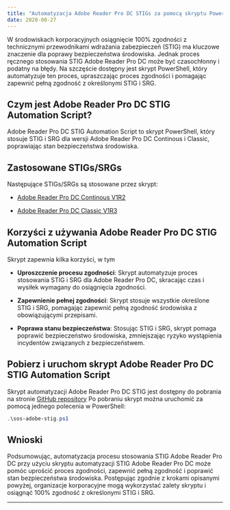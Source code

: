 ```yaml
---
title: "Automatyzacja Adobe Reader Pro DC STIGs za pomocą skryptu PowerShell"
date: 2020-08-27
---
```


W środowiskach korporacyjnych osiągnięcie 100% zgodności z technicznymi przewodnikami wdrażania zabezpieczeń (STIG) ma kluczowe znaczenie dla poprawy bezpieczeństwa środowiska. Jednak proces ręcznego stosowania STIG Adobe Reader Pro DC może być czasochłonny i podatny na błędy. Na szczęście dostępny jest skrypt PowerShell, który automatyzuje ten proces, upraszczając proces zgodności i pomagając zapewnić pełną zgodność z określonymi STIG i SRG.

## Czym jest Adobe Reader Pro DC STIG Automation Script?

Adobe Reader Pro DC STIG Automation Script to skrypt PowerShell, który stosuje STIG i SRG dla wersji Adobe Reader Pro DC Continous i Classic, poprawiając stan bezpieczeństwa środowiska.

## Zastosowane STIGs/SRGs

Następujące STIGs/SRGs są stosowane przez skrypt:

- [Adobe Reader Pro DC Continous V1R2](https://dl.dod.cyber.mil/wp-content/uploads/stigs/zip/U_Adobe_Acrobat_Pro_DC_Classic_V1R3_STIG.zip)

- [Adobe Reader Pro DC Classic V1R3](https://dl.dod.cyber.mil/wp-content/uploads/stigs/zip/U_Adobe_Acrobat_Pro_DC_Continuous_V1R2_STIG.zip)

## Korzyści z używania Adobe Reader Pro DC STIG Automation Script

Skrypt zapewnia kilka korzyści, w tym

- **Uproszczenie procesu zgodności**: Skrypt automatyzuje proces stosowania STIG i SRG dla Adobe Reader Pro DC, skracając czas i wysiłek wymagany do osiągnięcia zgodności.

- **Zapewnienie pełnej zgodności**: Skrypt stosuje wszystkie określone STIG i SRG, pomagając zapewnić pełną zgodność środowiska z obowiązującymi przepisami.

- **Poprawa stanu bezpieczeństwa**: Stosując STIG i SRG, skrypt pomaga poprawić bezpieczeństwo środowiska, zmniejszając ryzyko wystąpienia incydentów związanych z bezpieczeństwem.

## Pobierz i uruchom skrypt Adobe Reader Pro DC STIG Automation Script

Skrypt automatyzacji Adobe Reader Pro DC STIG jest dostępny do pobrania na stronie [GitHub repository](https://github.com/simeononsecurity/Adobe-Reader-DC-STIG-Script) Po pobraniu skrypt można uruchomić za pomocą jednego polecenia w PowerShell:

```powershell
.\sos-adobe-stig.ps1
```

## Wnioski

Podsumowując, automatyzacja procesu stosowania STIG Adobe Reader Pro DC przy użyciu skryptu automatyzacji STIG Adobe Reader Pro DC może pomóc uprościć proces zgodności, zapewnić pełną zgodność i poprawić stan bezpieczeństwa środowiska. Postępując zgodnie z krokami opisanymi powyżej, organizacje korporacyjne mogą wykorzystać zalety skryptu i osiągnąć 100% zgodność z określonymi STIG i SRG.

___________